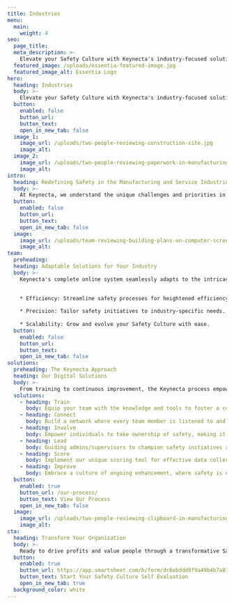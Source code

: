 ```yaml
---
title: Industries
menu:
  main:
    weight: 4
seo:
  page_title:
  meta_description: >-
    Elevate your Safety Culture with Keynecta's industry-focused solutions—where experience meets innovation for manufacturing and service excellence.
  featured_image: /uploads/essentia-featured-image.jpg
  featured_image_alt: Essentia Logo
hero:
  heading: Industries
  body: >-
    Elevate your Safety Culture with Keynecta's industry-focused solutions—where experience meets innovation for manufacturing and service excellence.
  button:
    enabled: false
    button_url: 
    button_text: 
    open_in_new_tab: false
  image_1:
    image_url: /uploads/two-people-reviewing-construction-site.jpg
    image_alt:
  image_2:
    image_url: /uploads/two-people-reviewing-paperwork-in-manufacturing-environment.jpg
    image_alt:
intro:
  heading: Redefining Safety in the Manufacturing and Service Industries
  body: >-
    At Keynecta, we understand the unique challenges and priorities in the manufacturing and service industries. Our digital Safety Culture solutions have been honed through years of experience, providing tailored solutions that go beyond standard safety protocols.
  button:
    enabled: false
    button_url: 
    button_text:
    open_in_new_tab: false
  image:
    image_url: /uploads/team-reviewing-building-plans-on-computer-screen.jpg
    image_alt:
team:
  preheading:
  heading: Adaptable Solutions for Your Industry
  body: >-
    Keynecta's complete online system seamlessly adapts to the intricacies of your industry, ensuring a personalized approach to organizational excellence. We take pride in providing your safety training, safety program, safety consulting, OSHA compliance and more all in one place. From manufacturing floors to service operations, our solutions are crafted to provide:

    
    * Efficiency: Streamline safety processes for heightened efficiency.
    
    * Precision: Tailor safety initiatives to industry-specific needs.
    
    * Scalability: Grow and evolve your Safety Culture with ease.
  button:
    enabled: false
    button_url: 
    button_text: 
    open_in_new_tab: false
solutions:
  preheading: The Keynecta Approach
  heading: Our Digital Solutions
  body: >-
    From training to continuous improvement, the Keynecta process empowers teams, connects employees and guides leaders. Use our complete online system and unique scoring tool to achieve success. Our customer portal provides access to tools that will help you:
  solutions: 
    - heading: Train
      body: Equip your team with the knowledge and tools to foster a culture of safety.
    - heading: Connect
      body: Build a network where every team member is listened to and valued.
    - heading: Involve
      body: Empower individuals to take ownership of safety, making it a collective effort.
    - heading: Lead
      body: Guiding admins/supervisors to champion safety initiatives and set an example for their teams.
    - heading: Score
      body: Implement our unique scoring tool for effective data collection and project tracking.
    - heading: Improve
      body: Embrace a culture of ongoing enhancement, where safety is not just a goal but a journey.
  button:
    enabled: true
    button_url: /our-process/
    button_text: View Our Process
    open_in_new_tab: false
  image:
    image_url: /uploads/two-people-reviewing-clipboard-in-manufacturing-environment.jpg
    image_alt:
cta:
  heading: Transform Your Organization
  body: >-
    Ready to drive profits and value people through a transformative Safety Culture? Join Keynecta and redefine your organization's safety journey today.
  button:
    enabled: true
    button_url: https://app.smartsheet.com/b/form/dc6ebddd9f9a49b4b7a87e7d705fa150
    button_text: Start Your Safety Culture Self Evaluation
    open_in_new_tab: true
  background_color: white
---
```






